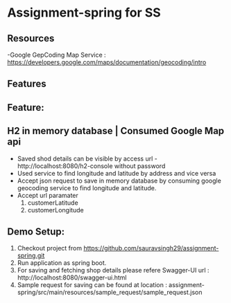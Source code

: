 #  Assignment-spring for SS
## Resources
-Google GepCoding Map Service : https://developers.google.com/maps/documentation/geocoding/intro


## Features
Feature:
------------------------------------------------
H2 in memory database | Consumed Google Map api 
------------------------------------------------
- Saved shod details can be visible by access url - http://localhost:8080/h2-console without password
- Used service to find longitude and latitude by address and vice versa
- Accept json request to save in memory database by consuming google geocoding service to find longitude and latitude.
- Accept url paramater 
	1. customerLatitude
	2. customerLongitude

Demo Setup:
------------------------------
1. Checkout project from https://github.com/sauravsingh29/assignment-spring.git
2. Run application as spring boot.
3. For saving and fetching shop details please refere Swagger-UI url : http://localhost:8080/swagger-ui.html
4. Sample request for saving can be found at location : assignment-spring/src/main/resources/sample_request/sample_request.json